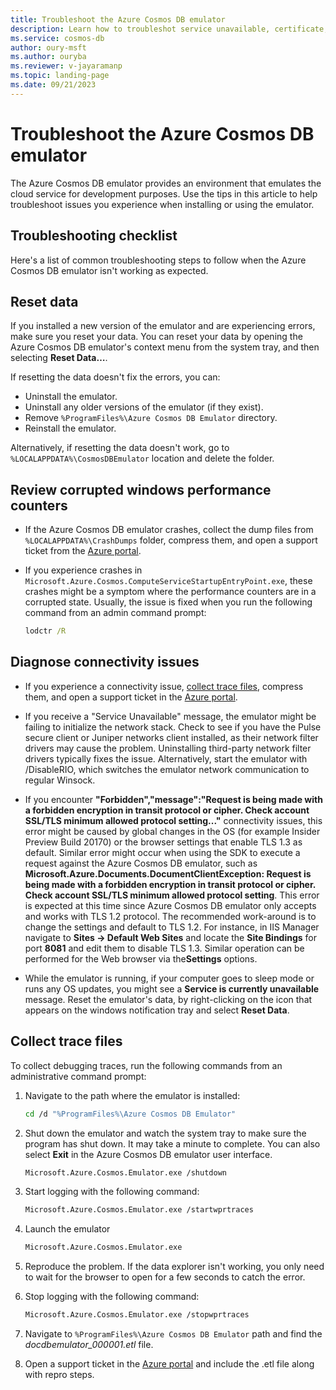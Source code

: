 ```yaml
---
title: Troubleshoot the Azure Cosmos DB emulator
description: Learn how to troubleshot service unavailable, certificate, encryption, and versioning issues when using the Azure Cosmos DB emulator. 
ms.service: cosmos-db
author: oury-msft
ms.author: ouryba
ms.reviewer: v-jayaramanp
ms.topic: landing-page
ms.date: 09/21/2023
---
```


# Troubleshoot the Azure Cosmos DB emulator

The Azure Cosmos DB emulator provides an environment that emulates the cloud service for development purposes. Use the tips in this article to help troubleshoot issues you experience when installing or using the emulator.

## Troubleshooting checklist

Here's a list of common troubleshooting steps to follow when the Azure Cosmos DB emulator isn't working as expected.

## Reset data

If you installed a new version of the emulator and are experiencing errors, make sure you reset your data. You can reset your data by opening the Azure Cosmos DB emulator's context menu from the system tray, and then selecting **Reset Data…**.

If resetting the data doesn't fix the errors, you can:

- Uninstall the emulator.
- Uninstall any older versions of the emulator (if they exist).
- Remove `%ProgramFiles%\Azure Cosmos DB Emulator` directory.
- Reinstall the emulator.

Alternatively, if resetting the data doesn't work, go to `%LOCALAPPDATA%\CosmosDBEmulator` location and delete the folder.

## Review corrupted windows performance counters

- If the Azure Cosmos DB emulator crashes, collect the dump files from `%LOCALAPPDATA%\CrashDumps` folder, compress them, and open a support ticket from the [Azure portal](https://portal.azure.com).

- If you experience crashes in `Microsoft.Azure.Cosmos.ComputeServiceStartupEntryPoint.exe`, these crashes might be a symptom where the performance counters are in a corrupted state. Usually, the issue is fixed when you run the following command from an admin command prompt:

  ```cmd
  lodctr /R
   ```

## Diagnose connectivity issues

- If you experience a connectivity issue, [collect trace files](#collect-trace-files), compress them, and open a support ticket in the [Azure portal](https://portal.azure.com).

- If you receive a "Service Unavailable" message, the emulator might be failing to initialize the network stack. Check to see if you have the Pulse secure client or Juniper networks client installed, as their network filter drivers may cause the problem. Uninstalling third-party network filter drivers typically fixes the issue. Alternatively, start the emulator with /DisableRIO, which switches the emulator network communication to regular Winsock.

- If you encounter **"Forbidden","message":"Request is being made with a forbidden encryption in transit protocol or cipher. Check account SSL/TLS minimum allowed protocol setting..."** connectivity issues, this error might be caused by global changes in the OS (for example Insider Preview Build 20170) or the browser settings that enable TLS 1.3 as default. Similar error might occur when using the SDK to execute a request against the Azure Cosmos DB emulator, such as **Microsoft.Azure.Documents.DocumentClientException: Request is being made with a forbidden encryption in transit protocol or cipher. Check account SSL/TLS minimum allowed protocol setting**. This error is expected at this time since Azure Cosmos DB emulator only accepts and works with TLS 1.2 protocol. The recommended work-around is to change the settings and default to TLS 1.2. For instance, in IIS Manager navigate to **Sites -> Default Web Sites** and locate the **Site Bindings** for port **8081** and edit them to disable TLS 1.3. Similar operation can be performed for the Web browser via the**Settings** options.

- While the emulator is running, if your computer goes to sleep mode or runs any OS updates, you might see a **Service is currently unavailable** message. Reset the emulator's data, by right-clicking on the icon that appears on the windows notification tray and select **Reset Data**.

## Collect trace files

To collect debugging traces, run the following commands from an administrative command prompt:

1. Navigate to the path where the emulator is installed:

   ```bash
   cd /d "%ProgramFiles%\Azure Cosmos DB Emulator"
   ```

1. Shut down the emulator and watch the system tray to make sure the program has shut down. It may take a minute to complete. You can also select **Exit** in the Azure Cosmos DB emulator user interface.

   ```bash
   Microsoft.Azure.Cosmos.Emulator.exe /shutdown
   ```

1. Start logging with the following command:

   ```bash
   Microsoft.Azure.Cosmos.Emulator.exe /startwprtraces
   ```

1. Launch the emulator

   ```bash
   Microsoft.Azure.Cosmos.Emulator.exe
   ```

1. Reproduce the problem. If the data explorer isn't working, you only need to wait for the browser to open for a few seconds to catch the error.

1. Stop logging with the following command:

   ```bash
   Microsoft.Azure.Cosmos.Emulator.exe /stopwprtraces
   ```

1. Navigate to `%ProgramFiles%\Azure Cosmos DB Emulator` path and find the *docdbemulator_000001.etl* file.

1. Open a support ticket in the [Azure portal](https://portal.azure.com) and include the .etl file along with repro steps.
